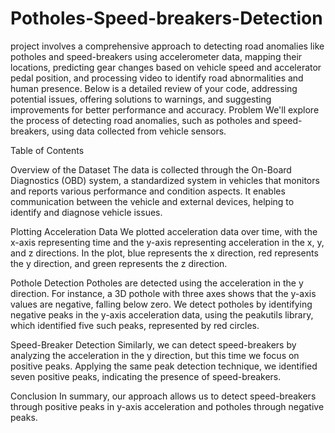 # Potholes-Speed-breakers-Detection
project involves a comprehensive approach to detecting road anomalies like potholes and speed-breakers using accelerometer data, mapping their locations, predicting gear changes based on vehicle speed and accelerator pedal position, and processing video to identify road abnormalities and human presence. Below is a detailed review of your code, addressing potential issues, offering solutions to warnings, and suggesting improvements for better performance and accuracy.
Problem
We'll explore the process of detecting road anomalies, such as potholes and speed-breakers, using data collected from vehicle sensors.

Table of Contents

Overview of the Dataset
The data is collected through the On-Board Diagnostics (OBD) system, a standardized system in vehicles that monitors and reports various performance and condition aspects. It enables communication between the vehicle and external devices, helping to identify and diagnose vehicle issues.

Plotting Acceleration Data
We plotted acceleration data over time, with the x-axis representing time and the y-axis representing acceleration in the x, y, and z directions. In the plot, blue represents the x direction, red represents the y direction, and green represents the z direction.

Pothole Detection
Potholes are detected using the acceleration in the y direction. For instance, a 3D pothole with three axes shows that the y-axis values are negative, falling below zero. We detect potholes by identifying negative peaks in the y-axis acceleration data, using the peakutils library, which identified five such peaks, represented by red circles.

Speed-Breaker Detection
Similarly, we can detect speed-breakers by analyzing the acceleration in the y direction, but this time we focus on positive peaks. Applying the same peak detection technique, we identified seven positive peaks, indicating the presence of speed-breakers.

Conclusion
In summary, our approach allows us to detect speed-breakers through positive peaks in y-axis acceleration and potholes through negative peaks.
